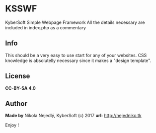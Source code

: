 # KSSWF
KyberSoft Simple Webpage Framework
All the details necessary are included in index.php as a commentary

## Info
This should be a very easy to use start for any of your websites. CSS knowledge is absolutelly necessary since it makes a "design template".

## License 
**CC-BY-SA 4.0** 

## Author
**Made by** Nikola Nejedlý, KyberSoft (c) 2017
**url:** http://nejedniko.tk

Enjoy !
